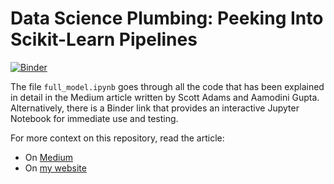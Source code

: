 # Data Science Plumbing: Peeking Into Scikit-Learn Pipelines

[![Binder](https://mybinder.org/badge_logo.svg)](https://mybinder.org/v2/gh/aamodini/sklearn_pipeline.git/HEAD)

The file `full_model.ipynb` goes through all the code that has been explained in detail in the Medium article written by Scott Adams and Aamodini Gupta. Alternatively, there is a Binder link that provides an interactive Jupyter Notebook for immediate use and testing. 

For more context on this repository, read the article:
- On [Medium](https://towardsdatascience.com/data-science-plumbing-peeking-into-scikit-learn-pipelines-f9233ad638e)
- On [my website](https://www.aamo.me/blog/data-science-plumbing-peeking-into-scikit-learn-pipelines)